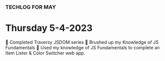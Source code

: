### TECHLOG FOR MAY



# Thursday 5-4-2023

	Completed Traversy JSDOM series
	Brushed up my Knowledge of JS Fundamentals
	Used my knowledge of JS Fundamentals to complete an Item Lister & Color Switcher web app.
